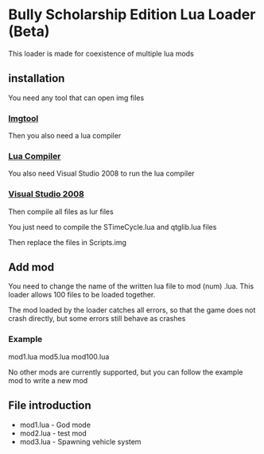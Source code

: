 # Bully Scholarship Edition Lua Loader (Beta)

This loader is made for coexistence of multiple lua mods

## installation

You need any tool that can open img files

### [Imgtool](https://www.gamefront.com/games/grand-theft-auto-san-andreas/file/img-tool)

Then you also need a lua compiler

### [Lua Compiler](http://www.bully-board.com/index.php?action=downloads;sa=view;down=60)

You also need Visual Studio 2008 to run the lua compiler

### [Visual Studio 2008](https://download.microsoft.com/download/d/c/3/dc3439e7-5533-4f4c-9ba0-8577685b6e7e/vcsetup.exe)

Then compile all files as lur files

You just need to compile the STimeCycle.lua and qtglib.lua files

Then replace the files in Scripts.img

## Add mod

You need to change the name of the written lua file to mod (num) .lua. This loader allows 100 files to be loaded together.

The mod loaded by the loader catches all errors, so that the game does not crash directly, but some errors still behave as crashes

### Example

mod1.lua mod5.lua mod100.lua

No other mods are currently supported, but you can follow the example mod to write a new mod

## File introduction

* mod1.lua - God mode
* mod2.lua - test mod
* mod3.lua - Spawning vehicle system
